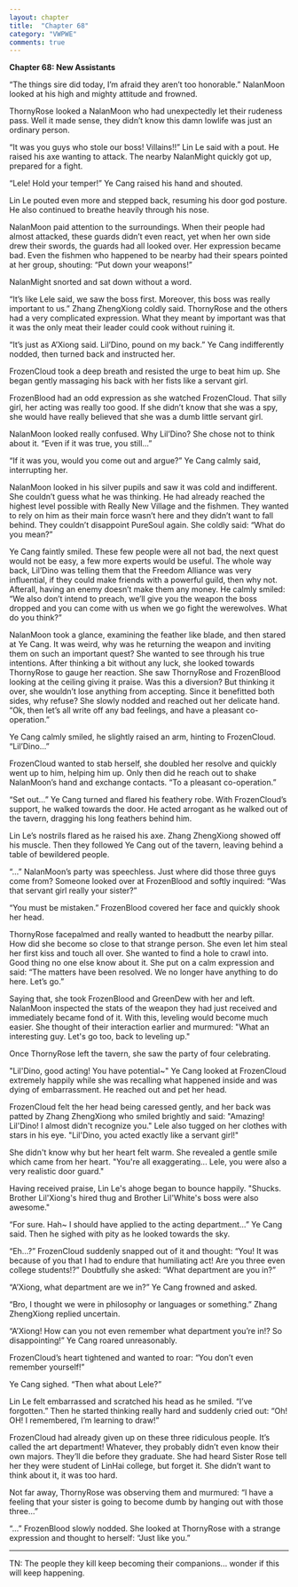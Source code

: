 ```yaml
---
layout: chapter
title:  "Chapter 68"
category: "VWPWE"
comments: true
---
```


**Chapter 68: New Assistants**
 
“The things sire did today, I’m afraid they aren’t too honorable.” NalanMoon looked at his high and mighty attitude and frowned.
 
ThornyRose looked a NalanMoon who had unexpectedly let their rudeness pass. Well it made sense, they didn’t know this damn lowlife was just an ordinary person.
 
“It was you guys who stole our boss! Villains!!” Lin Le said with a pout. He raised his axe wanting to attack. The nearby NalanMight quickly got up, prepared for a fight.
 
“Lele! Hold your temper!” Ye Cang raised his hand and shouted.
 
Lin Le pouted even more and stepped back, resuming his door god posture. He also continued to breathe heavily through his nose.
 
NalanMoon paid attention to the surroundings. When their people had almost attacked, these guards didn’t even react, yet when her own side drew their swords, the guards had all looked over. Her expression became bad. Even the fishmen who happened to be nearby had their spears pointed at her group, shouting: “Put down your weapons!”
 
NalanMight snorted and sat down without a word.
 
“It’s like Lele said, we saw the boss first. Moreover, this boss was really important to us.” Zhang ZhengXiong coldly said. ThornyRose and the others had a very complicated expression. What they meant by important was that it was the only meat their leader could cook without ruining it.
 
“It’s just as A’Xiong said. Lil’Dino, pound on my back.” Ye Cang indifferently nodded, then turned back and instructed her.
 
FrozenCloud took a deep breath and resisted the urge to beat him up. She began gently massaging his back with her fists like a servant girl.
 
FrozenBlood had an odd expression as she watched FrozenCloud. That silly girl, her acting was really too good. If she didn’t know that she was a spy, she would have really believed that she was a dumb little servant girl.
 
NalanMoon looked really confused. Why Lil’Dino? She chose not to think about it. “Even if it was true, you still...”
 
“If it was you, would you come out and argue?” Ye Cang calmly said, interrupting her.
 
NalanMoon looked in his silver pupils and saw it was cold and indifferent. She couldn’t guess what he was thinking. He had already reached the highest level possible with Really New Village and the fishmen. They wanted to rely on him as their main force wasn’t here and they didn’t want to fall behind. They couldn’t disappoint PureSoul again. She coldly said: “What do you mean?”
 
Ye Cang faintly smiled. These few people were all not bad, the next quest would not be easy, a few more experts would be useful. The whole way back, Lil’Dino was telling them that the Freedom Alliance was very influential, if they could make friends with a powerful guild, then why not. Afterall, having an enemy doesn’t make them any money. He calmly smiled: “We also don’t intend to preach, we’ll give you the weapon the boss dropped and you can come with us when we go fight the werewolves. What do you think?”
 
NalanMoon took a glance, examining the feather like blade, and then stared at Ye Cang. It was weird, why was he returning the weapon and inviting them on such an important quest? She wanted to see through his true intentions. After thinking a bit without any luck, she looked towards ThornyRose to gauge her reaction. She saw ThornyRose and FrozenBlood looking at the ceiling giving it praise. Was this a diversion? But thinking it over, she wouldn’t lose anything from accepting. Since it benefitted both sides, why refuse? She slowly nodded and reached out her delicate hand. “Ok, then let’s all write off any bad feelings, and have a pleasant co-operation.”
 
Ye Cang calmly smiled, he slightly raised an arm, hinting to FrozenCloud. “Lil’Dino...”
 
FrozenCloud wanted to stab herself, she doubled her resolve and quickly went up to him, helping him up. Only then did he reach out to shake NalanMoon’s hand and exchange contacts. “To a pleasant co-operation.”
 
“Set out…” Ye Cang turned and flared his feathery robe. With FrozenCloud’s support, he walked towards the door. He acted arrogant as he walked out of the tavern, dragging his long feathers behind him.
 
Lin Le’s nostrils flared as he raised his axe. Zhang ZhengXiong showed off his muscle. Then they followed Ye Cang out of the tavern, leaving behind a table of bewildered people.
 
“...” NalanMoon’s party was speechless. Just where did those three guys come from? Someone looked over at FrozenBlood and softly inquired: “Was that servant girl really your sister?”
 
“You must be mistaken.” FrozenBlood covered her face and quickly shook her head.
 
ThornyRose facepalmed and really wanted to headbutt the nearby pillar. How did she become so close to that strange person. She even let him steal her first kiss and touch all over. She wanted to find a hole to crawl into. Good thing no one else know about it. She put on a calm expression and said: “The matters have been resolved. We no longer have anything to do here. Let’s go.”
 
Saying that, she took FrozenBlood and GreenDew with her and left. NalanMoon inspected the stats of the weapon they had just received and immediately became fond of it. With this, leveling would become much easier. She thought of their interaction earlier and murmured: "What an interesting guy. Let's go too, back to leveling up."
 
Once ThornyRose left the tavern, she saw the party of four celebrating.
 
"Lil'Dino, good acting! You have potential~" Ye Cang looked at FrozenCloud extremely happily while she was recalling what happened inside and was dying of embarrassment. He reached out and pet her head.
 
FrozenCloud felt the her head being caressed gently, and her back was patted by Zhang ZhengXiong who smiled brightly and said: "Amazing! Lil'Dino! I almost didn't recognize you." Lele also tugged on her clothes with stars in his eye. "Lil'Dino, you acted exactly like a servant girl!" 
 
She didn't know why but her heart felt warm. She revealed a gentle smile which came from her heart. "You're all exaggerating... Lele, you were also a very realistic door guard."
 
Having received praise, Lin Le's ahoge began to bounce happily. "Shucks. Brother Lil'Xiong's hired thug and Brother Lil'White's boss were also awesome."
 
“For sure. Hah~ I should have applied to the acting department…” Ye Cang said. Then he sighed with pity as he looked towards the sky.
 
“Eh…?” FrozenCloud suddenly snapped out of it and thought: “You! It was because of you that I had to endure that humiliating act! Are you three even college students!?” Doubtfully she asked: “What department are you in?”
 
“A’Xiong, what department are we in?” Ye Cang frowned and asked.
 
“Bro, I thought we were in philosophy or languages or something.” Zhang ZhengXiong replied uncertain.
 
“A’Xiong! How can you not even remember what department you’re in!? So disappointing!” Ye Cang roared unreasonably.
 
FrozenCloud’s heart tightened and wanted to roar: “You don’t even remember yourself!”
 
Ye Cang sighed. “Then what about Lele?”
 
Lin Le felt embarrassed and scratched his head as he smiled. “I’ve forgotten.” Then he started thinking really hard and suddenly cried out: “Oh! OH! I remembered, I’m learning to draw!”
 
FrozenCloud had already given up on these three ridiculous people. It’s called the art department! Whatever, they probably didn’t even know their own majors. They’ll die before they graduate. She had heard Sister Rose tell her they were student of LinHai college, but forget it. She didn’t want to think about it, it was too hard.
 
Not far away, ThornyRose was observing them and murmured: “I have a feeling that your sister is going to become dumb by hanging out with those three...”
 
“...” FrozenBlood slowly nodded. She looked at ThornyRose with a strange expression and thought to herself: “Just like you.”

---

TN: The people they kill keep becoming their companions... wonder if this will keep happening.
